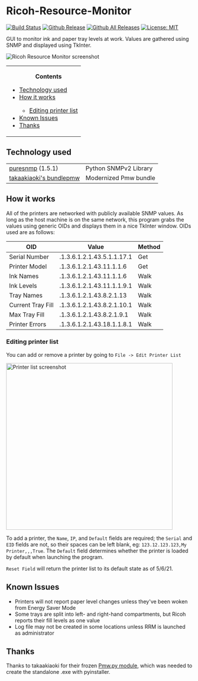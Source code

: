 # Ricoh-Resource-Monitor

[![Build Status](https://travis-ci.org/4rm/Ricoh-Resource-Monitor.svg?branch=master)](https://travis-ci.org/4rm/Ricoh-Resource-Monitor) [![Github Release](https://img.shields.io/github/release/4rm/Ricoh-resource-monitor.svg?color=leaf)](https://github.com/4rm/Ricoh-Resource-Monitor/releases) [![Github All Releases](https://img.shields.io/github/downloads/4rm/Ricoh-Resource-Monitor/total.svg)]() [![License: MIT](https://img.shields.io/badge/License-MIT-blue.svg)](https://opensource.org/licenses/MIT)

GUI to monitor ink and paper tray levels at work. Values are gathered using SNMP and displayed using TkInter.

<img src="https://i.imgur.com/lmd6ghC.png" alt="Ricoh Resource Monitor screenshot">

<table>
<tr><td><ul>
<b><p align="center">Contents</p></b>
<li><a href="#Tech">Technology used</a></li>
<li><a href="#How">How it works</a></li>
  <ul><li><a href="Editing">Editing printer list</a></li></ul>
<li><a href="#Known">Known Issues</a></li>
<li><a href="#Thanks">Thanks</a></li>
</ul></td></tr>
</table>

## <a name="Tech">Technology used</a>

<table>
  <tr>
  <td><a href="https://github.com/exhuma/puresnmp">puresnmp</a> (1.5.1) </td>
    <td>Python SNMPv2 Library </td>
  </tr>
  <tr>
  <td><a href="https://github.com/takaakiaoki/bundlepmw">takaakiaoki's bundlepmw</a></td>
    <td>Modernized Pmw bundle</td>
  </tr>
</table>

## <a name="How">How it works</a>

All of the printers are networked with publicly available SNMP values. As long as the host machine is on the same network, this program grabs the values using generic OIDs and displays them in a nice TkInter window. OIDs used are as follows:

|OID|Value|Method|
|-|-|-|
|Serial Number|.1.3.6.1.2.1.43.5.1.1.17.1|Get|
|Printer Model|.1.3.6.1.2.1.43.11.1.1.6|Get|
|Ink Names|.1.3.6.1.2.1.43.11.1.1.6|Walk|
|Ink Levels|.1.3.6.1.2.1.43.11.1.1.9.1|Walk|
|Tray Names|.1.3.6.1.2.1.43.8.2.1.13|Walk|
|Current Tray Fill|.1.3.6.1.2.1.43.8.2.1.10.1|Walk|
|Max Tray Fill|.1.3.6.1.2.1.43.8.2.1.9.1|Walk|
|Printer Errors|.1.3.6.1.2.1.43.18.1.1.8.1|Walk|

### <a name="Editing">Editing printer list</a>

You can add or remove a printer by going to `File -> Edit Printer List`

<img src="https://user-images.githubusercontent.com/3399474/117365336-26d44780-ae8d-11eb-8d9e-06d80bc00340.png" alt="Printer list screenshot" width=450>

To add a printer, the `Name`, `IP`, and `Default` fields are required; the `Serial` and `EID` fields are not, so their spaces can be left blank, eg: `123.12.123.123,My Printer,,,True`. The `Default` field determines whether the printer is loaded by default when launching the program.

`Reset Field` will return the printer list to its default state as of 5/6/21.

## <a name="Known">Known Issues</a>

- Printers will not report paper level changes unless they've been woken from Energy Saver Mode
- Some trays are split into left- and right-hand compartments, but Ricoh reports their fill levels as one value
- Log file may not be created in some locations unless RRM is launched as administrator

## <a name="Thanks">Thanks</a>
Thanks to takaakiaoki for their frozen [Pmw.py module](https://github.com/takaakiaoki/bundlepmw), which was needed to create the standalone .exe with pyinstaller.
